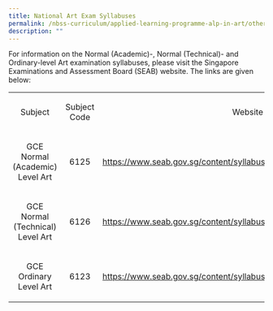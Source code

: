 ```yaml
---
title: National Art Exam Syllabuses
permalink: /nbss-curriculum/applied-learning-programme-alp-in-art/other-information/national-art-exam-syllabuse
description: ""
---
```

<p>For information on the Normal (Academic)-, Normal (Technical)- and Ordinary-level Art examination syllabuses, please visit the Singapore Examinations and Assessment Board (SEAB) website. The links are given below:</p>
<table>
<tbody>
<tr>
<td style="text-align: center;" width="243">
<p>Subject</p>
</td>
<td style="text-align: center;" width="104">
<p>Subject Code</p>
</td>
<td style="text-align: center;" width="269">
<p>Website Link</p>
</td>
</tr>
<tr>
<td style="text-align: center;" width="243">
<p>GCE Normal (Academic) Level Art</p>
</td>
<td style="text-align: center;" width="104">
<p>6125</p>
</td>
<td width="269">
<p><a href="https://www.seab.gov.sg/content/syllabus/nlevel/2015Syllabus/6125_2015.pdf">https://www.seab.gov.sg/content/syllabus/nlevel/2015Syllabus/6125_2015.pdf</a></p>
</td>
</tr>
<tr>
<td style="text-align: center;" width="243">
<p>GCE Normal (Technical) Level Art</p>
</td>
<td style="text-align: center;" width="104">
<p>6126</p>
</td>
<td width="269">
<p><a href="https://www.seab.gov.sg/content/syllabus/nlevel/2015Syllabus/6126_2015.pdf">https://www.seab.gov.sg/content/syllabus/nlevel/2015Syllabus/6126_2015.pdf</a></p>
</td>
</tr>
<tr>
<td style="text-align: center;" width="243">
<p>GCE Ordinary Level Art</p>
</td>
<td style="text-align: center;" width="104">
<p>6123</p>
</td>
<td width="269">
<p><a href="https://www.seab.gov.sg/content/syllabus/olevel/2015Syllabus/6123_2015.pdf">https://www.seab.gov.sg/content/syllabus/olevel/2015Syllabus/6123_2015.pdf</a></p>
</td>
</tr>
</tbody>
</table>